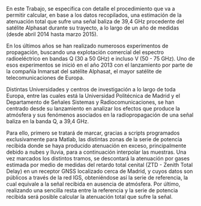 En este Trabajo, se especifica con detalle el procedimiento que va a permitir calcular, en base a los datos recopilados, una estimación de la atenuación total que sufre una señal baliza de 39,4 GHz procedente del satélite Alphasat durante su trayecto, a lo largo de un año de medidas (desde abril 2014 hasta marzo 2015).

En los últimos años se han realizado numerosos experimentos de propagación, buscando una explotación comercial del espectro radioeléctrico en bandas Q (30 a 50 GHz) e incluso V (50 - 75 GHz). Uno de esos experimentos se inició en el año 2013 con el lanzamiento por parte de la compañía Inmarsat del satélite Alphasat, el mayor satélite de telecomunicaciones de Europa.

Distintas Universidades y centros de investigación a lo largo de toda Europa, entre las cuales está la Universidad Politécnica de Madrid y el Departamento de Señales Sistemas y Radiocomunicaciones, se han centrado desde su lanzamiento en analizar los efectos que produce la atmósfera y sus fenómenos asociados en la radiopropagación de una señal baliza en la banda Q, a 39,4 GHz.

Para ello, primero se tratará de marcar, gracias a scripts programados exclusivamente para Matlab, las distintas zonas de la serie de potencia recibida donde se haya producido atenuación en exceso, principalmente debido a nubes y lluvia, para a continuación interpolar las muestras. Una vez marcados los distintos tramos, se descontará la atenuación por gases estimada por medio de medidas del retardo total cenital (ZTD - Zenith Total Delay) en un receptor GNSS localizado cerca de Madrid, y cuyos datos son públicos a través de la red IGS, obteniéndose así la serie de referencia, la cual equivale a la señal recibida en ausencia de atmósfera. Por último, realizando una sencilla resta entre la referencia y la serie de potencia recibida será posible calcular la atenuación total que sufre la señal.

